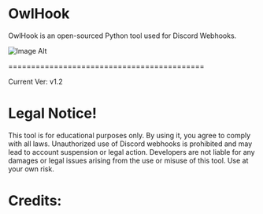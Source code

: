 # OwlHook
OwlHook is an open-sourced Python tool used for Discord Webhooks.

![Image Alt](https://github.com/3elk/OwlHook/blob/27e1f559d3d0ffd78b28fccffc208088b5256558/media/Screenshot%202025-02-09%20162114.png)

===========================================

Current Ver: v1.2
# Legal Notice!

This tool is for educational purposes only. By using it, you agree to comply with all laws. Unauthorized use of Discord webhooks is prohibited and may lead to account suspension or legal action.
Developers are not liable for any damages or legal issues arising from the use or misuse of this tool. Use at your own risk.

# Credits:

